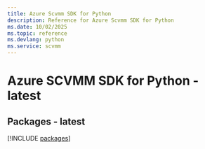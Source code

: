 ```yaml
---
title: Azure Scvmm SDK for Python
description: Reference for Azure Scvmm SDK for Python
ms.date: 10/02/2025
ms.topic: reference
ms.devlang: python
ms.service: scvmm
---
```

# Azure SCVMM SDK for Python - latest
## Packages - latest
[!INCLUDE [packages](scvmm-index.md)]